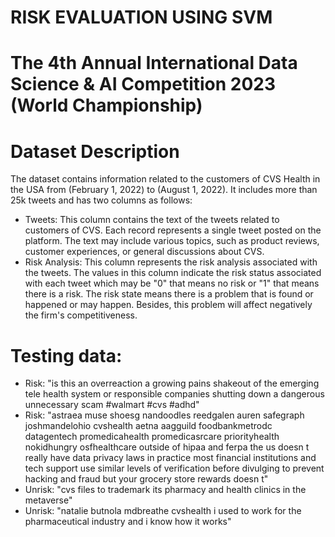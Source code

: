 # RISK EVALUATION USING SVM
# The 4th Annual International Data Science & AI Competition 2023 (World Championship)
# Dataset Description
The dataset contains information related to the customers of CVS Health in the USA from (February 1, 2022) to (August 1, 2022). It includes more than 25k tweets and has two columns as follows:
+ Tweets: This column contains the text of the tweets related to customers of CVS. Each record represents a single tweet posted on the platform. The text may include various topics, such as product reviews, customer experiences, or general discussions about CVS.
+ Risk Analysis: This column represents the risk analysis associated with the tweets. The values in this column indicate the risk status associated with each tweet which may be "0" that means no risk or "1" that means there is a risk. The risk state means there is a problem that is found or happened or may happen. Besides, this problem will affect negatively the firm's competitiveness.
# Testing data:
- Risk: "is this an overreaction a growing pains shakeout of the emerging tele health system or responsible companies shutting down a dangerous unnecessary scam #walmart #cvs #adhd"
- Risk: "astraea muse shoesg nandoodles reedgalen auren safegraph joshmandelohio cvshealth aetna aagguild foodbankmetrodc datagentech promedicahealth promedicasrcare priorityhealth nokidhungry osfhealthcare outside of hipaa and ferpa the us doesn t really have data privacy laws in practice most financial institutions and tech support use similar levels of verification before divulging to prevent hacking and fraud but your grocery store rewards doesn t"
- Unrisk: "cvs files to trademark its pharmacy and health clinics in the metaverse"
- Unrisk: "natalie butnola mdbreathe cvshealth i used to work for the pharmaceutical industry and i know how it works"
